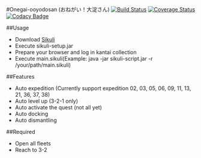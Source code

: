 #Onegai-ooyodosan (おねがい！大淀さん)
[![Build Status](https://travis-ci.org/tantinevincent/Onegai-oyodosan.svg?branch=master)](https://travis-ci.org/tantinevincent/Onegai-oyodosan)
[![Coverage Status](https://img.shields.io/coveralls/tantinevincent/Onegai-oyodosan.svg)](https://coveralls.io/r/tantinevincent/Onegai-oyodosan?branch=master)
[![Codacy Badge](https://www.codacy.com/project/badge/79165fe63b704e4fbd85dbc497e87484)](https://www.codacy.com/public/tantinevincent/Onegai-oyodosan)

##Usage
  - Download [Sikuli]
  - Execute sikuli-setup.jar
  - Prepare your browser and log in kantai collection
  - Execute main.sikuli(Example: java -jar sikuli-script.jar -r /your/path/main.sikuli)

##Features
  - Auto expedition (Currently support expedition 02, 03, 05, 06, 09, 11, 13, 21, 36, 37, 38)
  - Auto level up (3-2-1 only)
  - Auto activate the quest (not all yet)
  - Auto docking
  - Auto dismantling
  
##Required
  - Open all fleets
  - Reach to 3-2

[sikuli]:http://www.sikuli.org/
